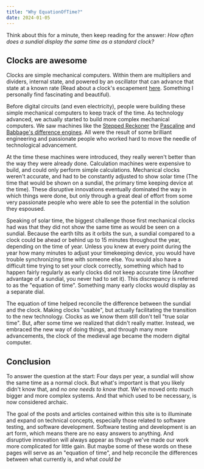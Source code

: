 ```yaml
---
title: "Why EquationOfTime?"
date: 2024-01-05
---
```

Think about this for a minute, then keep reading for the answer: *How often does a sundial display the same time as a standard clock?*

## Clocks are awesome
Clocks are simple mechanical computers. Within them are multipliers and dividers, internal state, and powered by an oscillator that can advance that state 
at a known rate (Read about a clock's escapement [here](https://en.wikipedia.org/wiki/Escapement). Something I personally find fascinating and beautiful).

Before digital circuits (and even electricity), people were building these simple mechanical computers to keep track of the time. As technology advanced, 
we actually started to build more complex mechanical computers. We saw machines like the [Stepped Reckoner](https://en.wikipedia.org/wiki/Stepped_reckoner) the 
[Pascaline](https://en.wikipedia.org/wiki/Pascal%27s_calculator) and [Babbage's difference engines](https://en.wikipedia.org/wiki/Difference_engine). All were
the result of some brilliant engineering and passionate people who worked hard to move the needle of technological advancement. 

At the time these machines were introduced, they really weren't better than the way they were already done. Calculation machines were 
expensive to build, and could only perform simple calculations. Mechanical clocks weren't accurate, and had to be constantly adjusted to show solar time
(The time that would be shown on a sundial, the primary time keeping device at the time). These disruptive innovations 
eventually dominated the way in which things were done, but only through a great deal of effort from some very passionate people who were able to see the potential
in the solution they espoused.

Speaking of solar time, the biggest challenge those first mechanical clocks had was that they did not show the same time as would be seen on a sundial. 
Because the earth tilts as it orbits the sun, a sundial compared to a clock could be ahead or behind up to 15 minutes throughout the year, depending on the time of year.
Unless you knew at every point during the year how many minutes to adjust your timekeeping device, you would have trouble synchronizing
time with someone else. You would also have a difficult time trying to set your clock correctly, something which had to happen
fairly regularly as early clocks did not keep accurate time (Another advantage of a sundial, you never had to set it). 
This discrepancy is referred to as the "equation of time". Something many early clocks would display as a separate dial. 

The equation of time helped reconcile the difference between the sundial and the clock. Making clocks "usable", but actually facilitating the transition to the new technology. 
Clocks as we know them still don't tell "true solar time". But, after some time we realized that didn't really matter. 
Instead, we embraced the new way of doing things, and through many more advancements, the clock of the medieval age
became the modern digital computer.

## Conclusion 

To answer the question at the start: Four days per year, a sundial will show the same time as a normal clock. But what's important is that you likely didn't know that,
and *no one needs to know that*. We've moved onto much bigger and more complex systems. And that which used to be necessary, is now considered archaic.   

The goal of the posts and articles contained within this site is to illuminate and expand on technical concepts, especially those related to software testing, and software development. 
Software testing and development is an art form, which means there are no easy answers to anything. And disruptive innovation 
will always appear as though we've made our work more complicated for little gain. But maybe some of these words on these pages will serve as an 
"equation of time", and help reconcile the differences between what currently is, and what _could be_
